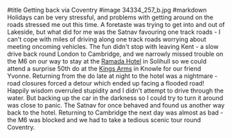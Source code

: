 #title Getting back via Coventry
#image 34334_257_b.jpg
#markdown
Holidays can be very stressful, and problems with getting around on the roads stressed me out
this time. A foretaste was trying to get into and out of Lakeside, but what did for me was the
Satnav favouring one track roads - I can't cope with miles of driving along one track roads
worrying about meeting oncoming vehicles. The fun didn't stop with leaving Kent - a slow drive back
round London to Cambridge, and we narrowly missed trouble on the M6 on our way to stay at
the [Ramada Hotel](http://www.ramadasolihullhotel.co.uk/) in Solihull so we could attend a surprise 50th do at the
[Kings Arms](https://www.thekingsarmsknowle.co.uk/) in Knowle for our friend Yvonne. Returning from the do late at night to the hotel was
a nightmare - road closures forced a detour which ended up facing a flooded road! Happily
wisdom overruled stupidity and I didn't attempt to drive through the water. But backing up the
car in the darkness so I could try to turn it around was close to panic. The Satnav for once
behaved and found us another way back to the hotel. Returning to Cambridge the next day was
almost as bad - the M6 was blocked and we had to take a tedious scenic tour round Coventry.
